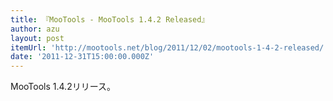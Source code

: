 ```yaml
---
title: 『MooTools - MooTools 1.4.2 Released』
author: azu
layout: post
itemUrl: 'http://mootools.net/blog/2011/12/02/mootools-1-4-2-released/'
date: '2011-12-31T15:00:00.000Z'
---
```

MooTools 1.4.2リリース。


